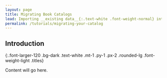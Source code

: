 ```yaml
---
layout: page
title: Migrating Book Catalogs
lead: Importing __existing data__{:.text-white .font-weight-normal} into a new Calibre Library
permalink: /tutorials/migrating-your-catalog
---
```


## Introduction
{:.font-larger-120 .bg-dark .text-white .mt-1 .py-1 .px-2 .rounded-lg .font-weight-light .titles}

Content will go here.